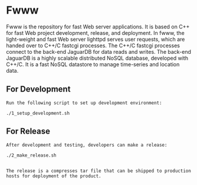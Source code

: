 # Fwww 

 Fwww is the repository for fast Web server applications.
 It is based on C++ for fast Web project development, release, and deployment.
 In fwww, the light-weight and fast Web server lighttpd serves user requests,
 which are handed over to C++/C fastcgi processes. The C++/C fastcgi processes
 connect to the back-end JaguarDB for data reads and writes.
 The back-end JaguarDB is a highly scalable distributed NoSQL database, developed
 with C++/C. It is a fast NoSQL datastore to manage time-series and location data.


## For Development

	Run the following script to set up development environment:

	./1_setup_development.sh


## For Release

	After development and testing, developers can make a release:

    ./2_make_release.sh


	The release is a compresses tar file that can be shipped to production
	hosts for deployment of the product.



